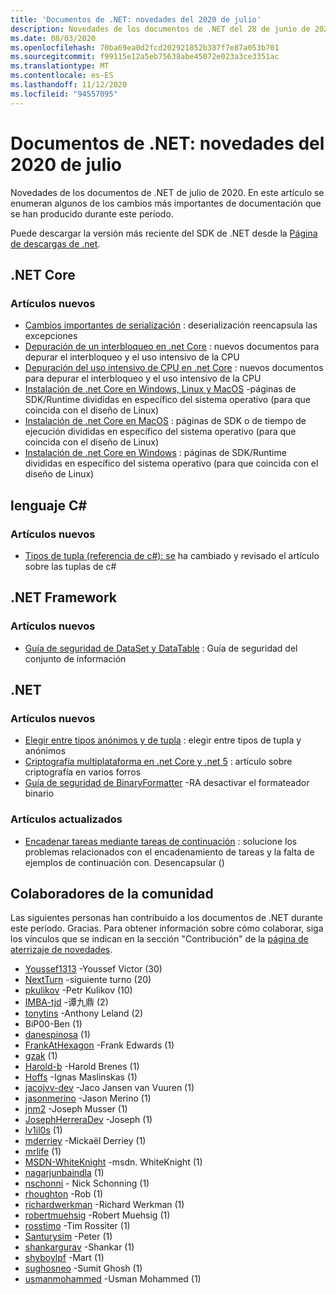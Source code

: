```yaml
---
title: 'Documentos de .NET: novedades del 2020 de julio'
description: Novedades de los documentos de .NET del 28 de junio de 2020:1 de agosto de 2020.
ms.date: 08/03/2020
ms.openlocfilehash: 70ba69ea0d2fcd202921852b387f7e87a053b701
ms.sourcegitcommit: f99115e12a5eb75638abe45072e023a3ce3351ac
ms.translationtype: MT
ms.contentlocale: es-ES
ms.lasthandoff: 11/12/2020
ms.locfileid: "94557095"
---
```

# <a name="net-docs-whats-new-for-july-2020"></a>Documentos de .NET: novedades del 2020 de julio

Novedades de los documentos de .NET de julio de 2020. En este artículo se enumeran algunos de los cambios más importantes de documentación que se han producido durante este período.

Puede descargar la versión más reciente del SDK de .NET desde la [Página de descargas de .net](https://dotnet.microsoft.com/download).

## <a name="net-core"></a>.NET Core

### <a name="new-articles"></a>Artículos nuevos

- [Cambios importantes de serialización](../core/compatibility/serialization.md) : deserialización reencapsula las excepciones
- [Depuración de un interbloqueo en .net Core](../core/diagnostics/debug-deadlock.md) : nuevos documentos para depurar el interbloqueo y el uso intensivo de la CPU
- [Depuración del uso intensivo de CPU en .net Core](../core/diagnostics/debug-highcpu.md) : nuevos documentos para depurar el interbloqueo y el uso intensivo de la CPU
- [Instalación de .net Core en Windows, Linux y MacOS](../core/install/index.yml) -páginas de SDK/Runtime divididas en específico del sistema operativo (para que coincida con el diseño de Linux)
- [Instalación de .net Core en MacOS](../core/install/macos.md) : páginas de SDK o de tiempo de ejecución divididas en específico del sistema operativo (para que coincida con el diseño de Linux)
- [Instalación de .net Core en Windows](../core/install/windows.md) : páginas de SDK/Runtime divididas en específico del sistema operativo (para que coincida con el diseño de Linux)

## <a name="c-language"></a>lenguaje C#

### <a name="new-articles"></a>Artículos nuevos

- [Tipos de tupla (referencia de c#): se](../csharp/language-reference/builtin-types/value-tuples.md) ha cambiado y revisado el artículo sobre las tuplas de c#

## <a name="net-framework"></a>.NET Framework

### <a name="new-articles"></a>Artículos nuevos

- [Guía de seguridad de DataSet y DataTable](../framework/data/adonet/dataset-datatable-dataview/security-guidance.md) : Guía de seguridad del conjunto de información

## <a name="net"></a>.NET

### <a name="new-articles"></a>Artículos nuevos

- [Elegir entre tipos anónimos y de tupla](../standard/base-types/choosing-between-anonymous-and-tuple.md) : elegir entre tipos de tupla y anónimos
- [Criptografía multiplataforma en .net Core y .net 5](../standard/security/cross-platform-cryptography.md) : artículo sobre criptografía en varios forros
- [Guía de seguridad de BinaryFormatter](../standard/serialization/binaryformatter-security-guide.md) -RA desactivar el formateador binario

### <a name="updated-articles"></a>Artículos actualizados

- [Encadenar tareas mediante tareas de continuación](../standard/parallel-programming/chaining-tasks-by-using-continuation-tasks.md) : solucione los problemas relacionados con el encadenamiento de tareas y la falta de ejemplos de continuación con. Desencapsular ()

## <a name="community-contributors"></a>Colaboradores de la comunidad

Las siguientes personas han contribuido a los documentos de .NET durante este período. Gracias. Para obtener información sobre cómo colaborar, siga los vínculos que se indican en la sección "Contribución" de la [página de aterrizaje de novedades](index.yml).

- [Youssef1313](https://github.com/Youssef1313) -Youssef Victor (30)
- [NextTurn](https://github.com/NextTurn) -siguiente turno (20)
- [pkulikov](https://github.com/pkulikov) -Petr Kulikov (10)
- [IMBA-tjd](https://github.com/imba-tjd) -谭九鼎 (2)
- [tonytins](https://github.com/tonytins) -Anthony Leland (2)
- BiP00-Ben (1)
- [danespinosa](https://github.com/danespinosa) (1)
- [FrankAtHexagon](https://github.com/FrankAtHexagon) -Frank Edwards (1)
- [gzak](https://github.com/gzak) (1)
- [Harold-b](https://github.com/harold-b) -Harold Brenes (1)
- [Hoffs](https://github.com/Hoffs) -Ignas Maslinskas (1)
- [jacojvv-dev](https://github.com/jacojvv-dev) -Jaco Jansen van Vuuren (1)
- [jasonmerino](https://github.com/jasonmerino) -Jason Merino (1)
- [jnm2](https://github.com/jnm2) -Joseph Musser (1)
- [JosephHerreraDev](https://github.com/JosephHerreraDev) -Joseph (1)
- [lv1il0s](https://github.com/lv1il0s) (1)
- [mderriey](https://github.com/mderriey) -Mickaël Derriey (1)
- [mrlife](https://github.com/mrlife) (1)
- [MSDN-WhiteKnight](https://github.com/MSDN-WhiteKnight) -msdn. WhiteKnight (1)
- [nagarjunbaindla](https://github.com/nagarjunbaindla) (1)
- [nschonni](https://github.com/nschonni) - Nick Schonning (1)
- [rhoughton](https://github.com/rhoughton) -Rob (1)
- [richardwerkman](https://github.com/richardwerkman) -Richard Werkman (1)
- [robertmuehsig](https://github.com/robertmuehsig) -Robert Muehsig (1)
- [rosstimo](https://github.com/rosstimo) -Tim Rossiter (1)
- [Santurysim](https://github.com/Santurysim) -Peter (1)
- [shankargurav](https://github.com/shankargurav) -Shankar (1)
- [shyboylpf](https://github.com/shyboylpf) -Mart (1)
- [sughosneo](https://github.com/sughosneo) -Sumit Ghosh (1)
- [usmanmohammed](https://github.com/usmanmohammed) -Usman Mohammed (1)
